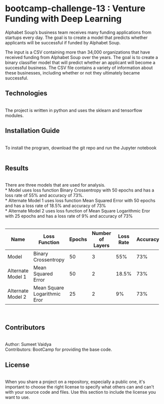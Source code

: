 # bootcamp-challenge-13 : Venture Funding with Deep Learning

Alphabet Soup’s business team receives many funding applications from startups every day. The goal is to create a model that predicts whether applicants will be successful if funded by Alphabet Soup.

The input is a CSV containing more than 34,000 organizations that have received funding from Alphabet Soup over the years. The goal is to create a binary classifier model that will predict whether an applicant will become a successful business. The CSV file contains a variety of information about these businesses, including whether or not they ultimately became successful.

## Technologies 
<br/>
The project is written in python and uses the sklearn and tensorflow modules.
<br/>


## Installation Guide  
<br/>
To install the program, download the git repo and run the Jupyter notebook
<br/>

<br/>

## Results
<br/>
There are three models that are used for analysis. <br/>
* Model  uses loss function Binary Crossentropy with 50 epochs and has a loss rate of 55% and accuracy of 73%. <br/>
* Alternate Model 1 uses loss function Mean Squared Error with 50 epochs and has a loss rate of 18.5% and accuracy of 73% <br/>
* Alternate Model 2 uses loss function of Mean Square Logarithmic Eror with 25 epochs and has a loss rate of 9% and accuracy of 73% <br/>
<br/>

| Name  |  Loss Function |  Epochs |  Number of Layers |  Loss Rate |  Accuracy |
|---|---|---|---|---|---|
|  Model | Binary Crossentropy  | 50  | 3  | 55%  | 73%  |
|  Alternate Model 1 | Mean Squared Error  | 50  | 2  | 18.5%  | 73%  |
|  Alternate Model 2 | Mean Square Logarithmic Eror  | 25  | 2  | 9%  | 73%  |
<br/>

## Contributors 
<br/>
Author: Sumeet Vaidya
<br/>
Contributors: BootCamp for providing the base code.
<br/>


## License 
<br/>
When you share a project on a repository, especially a public one, it's important to choose the right license to specify what others can and can't with your source code and files. Use this section to include the license you want to use.


